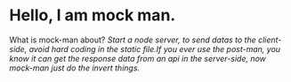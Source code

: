 # Hello, I am mock man.

What is mock-man about? *Start a node server, to send datas to the client-side, avoid hard coding in the static file.If you ever use the post-man, you know it can get the response data from an api  in the server-side, now mock-man just do the invert things.*

##
